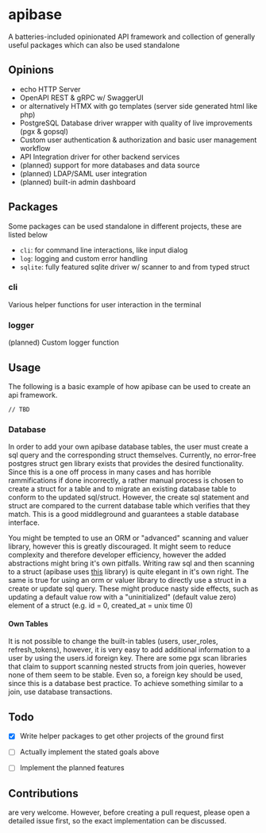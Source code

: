 # apibase
A batteries-included opinionated API framework and collection of generally useful packages which can also be used standalone


## Opinions
- echo HTTP Server
- OpenAPI REST & gRPC w/ SwaggerUI
- or alternatively HTMX with go templates (server side generated html like php)
- PostgreSQL Database driver wrapper with quality of live improvements (pgx & gopsql)
- Custom user authentication & authorization and basic user management workflow
- API Integration driver for other backend services
- (planned) support for more databases and data source
- (planned) LDAP/SAML user integration
- (planned) built-in admin dashboard


## Packages
Some packages can be used standalone in different projects, these are listed below
- `cli`: for command line interactions, like input dialog
- `log`: logging and custom error handling
- `sqlite`: fully featured sqlite driver w/ scanner to and from typed struct

### cli
Various helper functions for user interaction in the terminal

### logger
(planned) Custom logger function


## Usage
The following is a basic example of how apibase can be used to create an api framework.
```
// TBD
```

### Database
In order to add your own apibase database tables, the user must create a sql query and the corresponding struct themselves. Currently, no error-free postgres struct gen library exists that provides the desired functionality. Since this is a one off process in many cases and has horrible rammifications if done incorrectly, a rather manual process is chosen to create a struct for a table and to migrate an existing database table to conform to the updated sql/struct. However, the create sql statement and struct are compared to the current database table which verifies that they match. This is a good middleground and guarantees a stable database interface.

You might be tempted to use an ORM or "advanced" scanning and valuer library, however this is greatly discouraged. It might seem to reduce complexity and therefore developer efficiency, however the added abstractions might bring it's own pitfalls. Writing raw sql and then scanning to a struct (apibase uses [this](https://pkg.go.dev/github.com/georgysavva/scany/v2/pgxscan) library) is quite elegant in it's own right. The same is true for using an orm or valuer library to directly use a struct in a create or update sql query. These might produce nasty side effects, such as updating a default value row with a "uninitialized" (default value zero) element of a struct (e.g. id = 0, created_at = unix time 0)

#### Own Tables
It is not possible to change the built-in tables (users, user_roles, refresh_tokens), however, it is very easy to add additional information to a user by using the users.id foreign key. There are some pgx scan libraries that claim to support scanning nested structs from join queries, however none of them seem to be stable. Even so, a foreign key should be used, since this is a database best practice. To achieve something similar to a join, use database transactions.

## Todo
- [x] Write helper packages to get other projects of the ground first
- [ ] Actually implement the stated goals above
- [ ] Implement the planned features


## Contributions
are very welcome. However, before creating a pull request, please open a detailed issue first, so the exact implementation can be discussed.